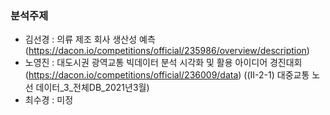 ### 분석주제
- 김선경 : 의류 제조 회사 생산성 예측 (https://dacon.io/competitions/official/235986/overview/description)
- 노영진 : 대도시권 광역교통 빅데이터 분석 시각화 및 활용 아이디어 경진대회 (https://dacon.io/competitions/official/236009/data)
          ((Ⅱ-2-1) 대중교통 노선 데이터_3_전체DB_2021년3월)
- 최수경 : 미정